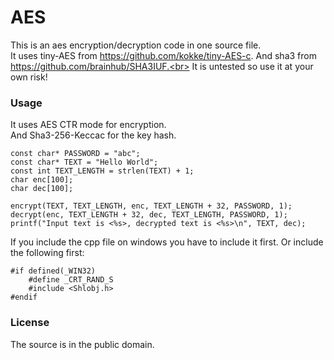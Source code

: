 # AES

This is an aes encryption/decryption code in one source file.<br>
It uses tiny-AES from https://github.com/kokke/tiny-AES-c.
And sha3 from https://github.com/brainhub/SHA3IUF.<br>
It is untested so use it at your own risk!

### Usage
It uses AES CTR mode for encryption.<br>
And Sha3-256-Keccac for the key hash.<br>
```
const char* PASSWORD = "abc";
const char* TEXT = "Hello World";
const int TEXT_LENGTH = strlen(TEXT) + 1;
char enc[100];
char dec[100];

encrypt(TEXT, TEXT_LENGTH, enc, TEXT_LENGTH + 32, PASSWORD, 1);
decrypt(enc, TEXT_LENGTH + 32, dec, TEXT_LENGTH, PASSWORD, 1);
printf("Input text is <%s>, decrypted text is <%s>\n", TEXT, dec);
```

If you include the cpp file on windows you have to include it first.
Or include the following first:
```
#if defined(_WIN32)
    #define _CRT_RAND_S
    #include <Shlobj.h>
#endif
```

### License
The source is in the public domain.
